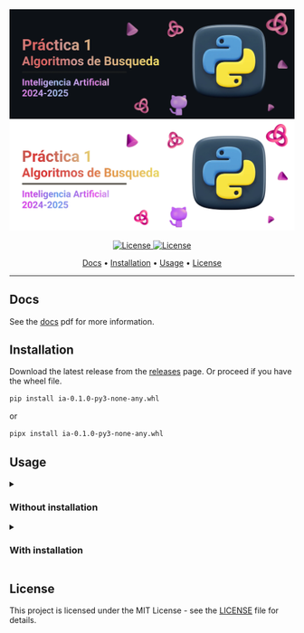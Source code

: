 <div align="center">
  <img src="/.github/images/github-header-image.webp#gh-dark-mode-only" alt="GitHub Header Image" width="auto" />
  <img src="/.github/images/github-header-image-light.webp#gh-light-mode-only" alt="GitHub Header Image" width="auto" />
  
  <!-- Badges -->
  <p></p> 
  <a href="https://ull.es">
    <img
      alt="License"
      src="https://img.shields.io/badge/ULL-5C068C?style=for-the-badge&logo=gitbook&labelColor=302D41"
    />
  </a>
  <a href="https://github.com/hadronomy/PR1-IA-2425/blob/main/LICENSE">
    <img
      alt="License"
      src="https://img.shields.io/badge/MIT-EE999F?style=for-the-badge&logo=starship&label=LICENSE&labelColor=302D41"
    />
  </a>
  <p></p>
  <!-- TOC -->
  <a href="#docs">Docs</a> •
  <a href="#build">Installation</a> •
  <a href="#usage">Usage</a> •
  <a href="#license">License</a>
  <hr />
</div>

## Docs

See the [docs](/docs/README.pdf) pdf for more information.

## Installation

Download the latest release from the [releases](https://github.com/hadronomy/PR1-IA-2425/releases/latest) page.
Or proceed if you have the wheel file.

```bash
pip install ia-0.1.0-py3-none-any.whl
```

or

```bash
pipx install ia-0.1.0-py3-none-any.whl
```

## Usage

<details>
<summary>

### Without installation

</summary>


To ensure the appropriate environment is set up, we use [Poetry](https://python-poetry.org/).

#### 1. Install Poetry

```bash
pipx install poetry
```

#### 2. Clone the repository and navigate to the project directory

```bash
git clone git@github.com:hadronomy/PR1-IA-2425.git
cd PR1-IA-2425
```

#### 3. Install the dependencies and create a virtual environment

```bash
poetry install
```

#### 4. Activate the virtual environment

```bash
poetry shell
```

#### 5. Run the application

```bash
ia --help
```

or

```bash
python -m ia --help
```
</details>

<details>
<summary>

### With installation

</summary>

#### Run the application

```bash
ia --help
```

or

```bash
python -m ia --help
```

</details>

## License

This project is licensed under the MIT License -
see the [LICENSE](/LICENSE) file for details.
